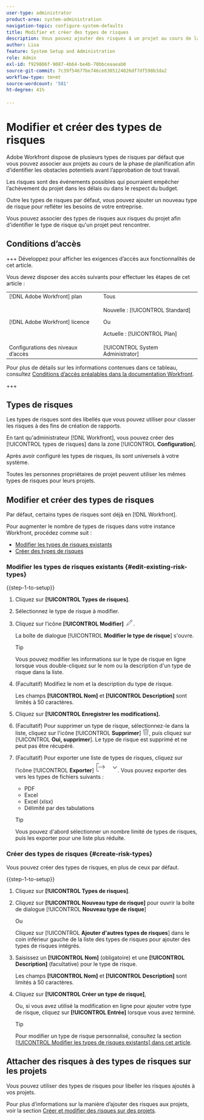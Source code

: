 ```yaml
---
user-type: administrator
product-area: system-administration
navigation-topic: configure-system-defaults
title: Modifier et créer des types de risques
description: Vous pouvez ajouter des risques à un projet au cours de la phase de planification afin d’identifier les obstacles potentiels avant l’approbation de tout travail. Les risques sont des événements possibles qui pourraient empêcher l’achèvement du projet dans les délais ou dans le respect du budget.
author: Lisa
feature: System Setup and Administration
role: Admin
exl-id: f929806f-9087-4b64-be4b-70bbceaaeab0
source-git-commit: 7c39f54677be746ce6305124026df7df598b3da2
workflow-type: tm+mt
source-wordcount: '581'
ht-degree: 41%

---
```


# Modifier et créer des types de risques

<!--DON'T DELETE, DRAFT OR HIDE THIS ARTICLE. IT IS LINKED TO THE PRODUCT, THROUGH THE CONTEXT SENSITIVE HELP LINKS.-->

<!--<span class="preview">The highlighted information on this page refers to functionality not yet generally available. It is available only in the Preview environment for all customers. After the monthly releases to Production, the same features are also available in the Production environment for customers who enabled fast releases. </span>   

<span class="preview">For information about fast releases, see [Enable or disable fast releases for your organization](/help/quicksilver/administration-and-setup/set-up-workfront/configure-system-defaults/enable-fast-release-process.md). </span>-->

Adobe Workfront dispose de plusieurs types de risques par défaut que vous pouvez associer aux projets au cours de la phase de planification afin d’identifier les obstacles potentiels avant l’approbation de tout travail.

Les risques sont des événements possibles qui pourraient empêcher l’achèvement du projet dans les délais ou dans le respect du budget.

Outre les types de risques par défaut, vous pouvez ajouter un nouveau type de risque pour refléter les besoins de votre entreprise.

Vous pouvez associer des types de risques aux risques du projet afin d&#39;identifier le type de risque qu&#39;un projet peut rencontrer.

## Conditions d’accès

+++ Développez pour afficher les exigences d’accès aux fonctionnalités de cet article.

Vous devez disposer des accès suivants pour effectuer les étapes de cet article :

<table style="table-layout:auto"> 
 <col> 
 <col> 
 <tbody> 
  <tr> 
   <td role="rowheader">[!DNL Adobe Workfront] plan</td> 
   <td>Tous</td> 
  </tr> 
  <tr> 
   <td role="rowheader">[!DNL Adobe Workfront] licence</td> 
   <td><p>Nouvelle : [!UICONTROL Standard]</p>
   Ou
   <p>Actuelle : [!UICONTROL Plan]</p>
   </td> 
  </tr> 
  <tr> 
   <td role="rowheader">Configurations des niveaux d’accès</td> 
   <td>[!UICONTROL System Administrator]</td>
  </tr> 
 </tbody> 
</table>

Pour plus de détails sur les informations contenues dans ce tableau, consultez [Conditions d’accès préalables dans la documentation Workfront](/help/quicksilver/administration-and-setup/add-users/access-levels-and-object-permissions/access-level-requirements-in-documentation.md).

+++

## Types de risques

Les types de risques sont des libellés que vous pouvez utiliser pour classer les risques à des fins de création de rapports.

En tant qu&#39;administrateur [!DNL Workfront], vous pouvez créer des [!UICONTROL types de risques] dans la zone [!UICONTROL **Configuration**].

Après avoir configuré les types de risques, ils sont universels à votre système.

Toutes les personnes propriétaires de projet peuvent utiliser les mêmes types de risques pour leurs projets.

## Modifier et créer des types de risques

Par défaut, certains types de risques sont déjà en [!DNL Workfront].


Pour augmenter le nombre de types de risques dans votre instance Workfront, procédez comme suit :

* [Modifier les types de risques existants](#edit-existing-risk-types)
* [Créer des types de risques](#create-risk-types)

### Modifier les types de risques existants {#edit-existing-risk-types}

{{step-1-to-setup}}

1. Cliquez sur **[!UICONTROL Types de risques]**.
1. Sélectionnez le type de risque à modifier.
1. Cliquez sur l’icône **[!UICONTROL Modifier]** ![Modifier](assets/edit-icon.png).

   La boîte de dialogue [!UICONTROL **Modifier le type de risque**] s&#39;ouvre. <!--add screen shot-->

   >[!TIP]
   >
   >   Vous pouvez modifier les informations sur le type de risque en ligne lorsque vous double-cliquez sur le nom ou la description d&#39;un type de risque dans la liste.

1. (Facultatif) Modifiez le nom et la description du type de risque.


   Les champs **[!UICONTROL Nom]** et **[!UICONTROL Description]** sont limités à 50 caractères.

1. Cliquez sur **[!UICONTROL Enregistrer les modifications].**

1. (Facultatif) Pour supprimer un type de risque, sélectionnez-le dans la liste, cliquez sur l&#39;icône [!UICONTROL **Supprimer**] ![Icône Supprimer](assets/delete.png), puis cliquez sur [!UICONTROL **Oui, supprimer**]. Le type de risque est supprimé et ne peut pas être récupéré.

1. (Facultatif) Pour exporter une liste de types de risques, cliquez sur l’icône [!UICONTROL **Exporter**] ![Icône Exporter](assets/export-icon.png). Vous pouvez exporter des vers les types de fichiers suivants :

   * PDF
   * Excel
   * Excel (xlsx)
   * Délimité par des tabulations

   >[!TIP]
   >
   >   Vous pouvez d&#39;abord sélectionner un nombre limité de types de risques, puis les exporter pour une liste plus réduite.


### Créer des types de risques {#create-risk-types}

Vous pouvez créer des types de risques, en plus de ceux par défaut.

{{step-1-to-setup}}

1. Cliquez sur **[!UICONTROL Types de risques]**.
1. Cliquez sur **[!UICONTROL Nouveau type de risque]** pour ouvrir la boîte de dialogue [!UICONTROL **Nouveau type de risque**]

   Ou

   Cliquez sur [!UICONTROL **Ajouter d&#39;autres types de risques**] dans le coin inférieur gauche de la liste des types de risques pour ajouter des types de risques intégrés. <!--add screen shot-->
1. Saisissez un **[!UICONTROL Nom]** (obligatoire) et une **[!UICONTROL Description]** (facultative) pour le type de risque.

   Les champs **[!UICONTROL Nom]** et **[!UICONTROL Description]** sont limités à 50 caractères.

1. Cliquez sur **[!UICONTROL Créer un type de risque]**,

   Ou, si vous avez utilisé la modification en ligne pour ajouter votre type de risque, cliquez sur **[!UICONTROL Entrée]** lorsque vous avez terminé.

   >[!TIP]
   >
   >Pour modifier un type de risque personnalisé, consultez la section [[!UICONTROL Modifier les types de risques existants] dans cet article](#edit-existing-risk-types).

## Attacher des risques à des types de risques sur les projets

Vous pouvez utiliser des types de risques pour libeller les risques ajoutés à vos projets.

Pour plus d’informations sur la manière d’ajouter des risques aux projets, voir la section [Créer et modifier des risques sur des projets](../../../manage-work/projects/define-a-business-case/create-edit-risks-on-projects.md).
